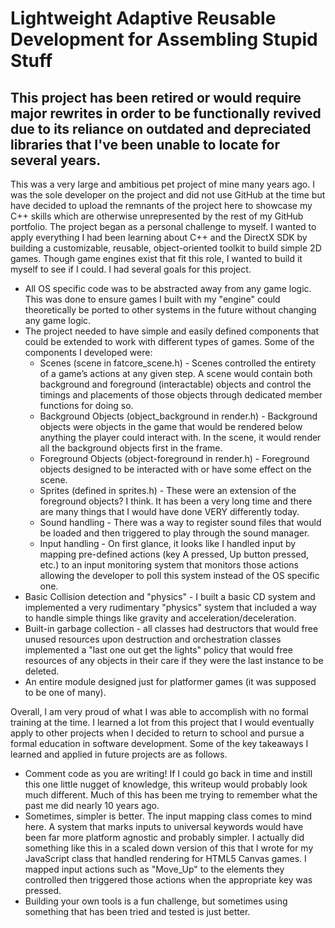 # Lightweight Adaptive Reusable Development for Assembling Stupid Stuff
## This project has been retired or would require major rewrites in order to be functionally revived due to its reliance on outdated and depreciated libraries that I've been unable to locate for several years.

This was a very large and ambitious pet project of mine many years ago. I was the sole developer on the project and did not use GitHub at the time but have decided to upload the remnants of the project here to showcase my C++ skills which are otherwise unrepresented by the rest of my GitHub portfolio. The project began as a personal challenge to myself. I wanted to apply everything I had been learning about C++ and the DirectX SDK by building a customizable, reusable, object-oriented toolkit to build simple 2D games. Though game engines exist that fit this role, I wanted to build it myself to see if I could. I had several goals for this project.
* All OS specific code was to be abstracted away from any game logic. This was done to ensure games I built with my "engine" could theoretically be ported to other systems in the future without changing any game logic.
* The project needed to have simple and easily defined components that could be extended to work with different types of games. Some of the components I developed were:
  * Scenes (scene in fatcore_scene.h) - Scenes controlled the entirety of a game’s actions at any given step. A scene would contain both background and foreground (interactable) objects and control the timings and placements of those objects through dedicated member functions for doing so.
  * Background Objects (object_background in render.h) - Background objects were objects in the game that would be rendered below anything the player could interact with. In the scene, it would render all the background objects first in the frame.
  * Foreground Objects (object-foreground in render.h) - Foreground objects designed to be interacted with or have some effect on the scene.
  * Sprites (defined in sprites.h) - These were an extension of the foreground objects? I think. It has been a very long time and there are many things that I would have done VERY differently today.
  * Sound handling - There was a way to register sound files that would be loaded and then triggered to play through the sound manager.
  * Input handling - On first glance, it looks like I handled input by mapping pre-defined actions (key A pressed, Up button pressed, etc.) to an input monitoring system that monitors those actions allowing the developer to poll this system instead of the OS specific one.
* Basic Collision detection and "physics" - I built a basic CD system and implemented a very rudimentary "physics" system that included a way to handle simple things like gravity and acceleration/deceleration.
* Built-in garbage collection - all classes had destructors that would free unused resources upon destruction and orchestration classes implemented a "last one out get the lights" policy that would free resources of any objects in their care if they were the last instance to be deleted.
* An entire module designed just for platformer games (it was supposed to be one of many).

Overall, I am very proud of what I was able to accomplish with no formal training at the time. I learned a lot from this project that I would eventually apply to other projects when I decided to return to school and pursue a formal education in software development. Some of the key takeaways I learned and applied in future projects are as follows.
* Comment code as you are writing! If I could go back in time and instill this one little nugget of knowledge, this writeup would probably look much different. Much of this has been me trying to remember what the past me did nearly 10 years ago.
* Sometimes, simpler is better. The input mapping class comes to mind here. A system that marks inputs to universal keywords would have been far more platform agnostic and probably simpler. I actually did something like this in a scaled down version of this that I wrote for my JavaScript class that handled rendering for HTML5 Canvas games. I mapped input actions such as "Move_Up" to the elements they controlled then triggered those actions when the appropriate key was pressed.
* Building your own tools is a fun challenge, but sometimes using something that has been tried and tested is just better.
